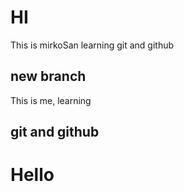 # HI
This is mirkoSan learning git and
github
## new branch

This is me, learning
## git and github
# Hello